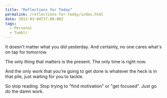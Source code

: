 ```yaml
---
title: "Reflections for Today"
permalink: /reflections-for-today/index.html
date: 2012-03-04T17:00:00Z
tags: 
  - Personal
  - Tumblr
---
```


It doesn't matter what you did yesterday. And certainly, no one cares what's on tap for tomorrow.

The only thing that matters is the present. The only time is right now.

And the only work that you're going to get done is whatever the heck is in that pile, just waiting for you to tackle.

So stop reading. Stop trying to "find motivation" or "get focused". Just go do the damn work.
